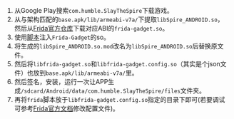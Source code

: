 1. 从Google Play搜索`com.humble.SlayTheSpire`下载游戏。
2. 从与架构匹配的`base.apk/lib/armeabi-v7a/`下提取`libSpire_ANDROID.so`，然后从[Frida官方仓库](https://github.com/frida/frida/releases)下载对应ABI的`frida-gadget.so`。
3. 使用[脚本](InjectFridaGadget.py)注入`Frida-Gadget`的so。
4. 将生成的`libSpire_ANDROID.so.mod`改名为`libSpire_ANDROID.so`后替换原文件。
5. 然后将`libfrida-gadget.so`和`libfrida-gadget.config.so`（其实是个json文件）也放到`base.apk/lib/armeabi-v7a/`里。
6. 然后签名，安装，运行一次让APP生成`/sdcard/Android/data/com.humble.SlayTheSpire/files`文件夹。
7. 再将`frida`脚本放于`libfrida-gadget.config.so`指定的目录下即可(若要调试可参考[Frida官方文档](https://frida.re/docs/gadget/#listen)修改配置文件)。
